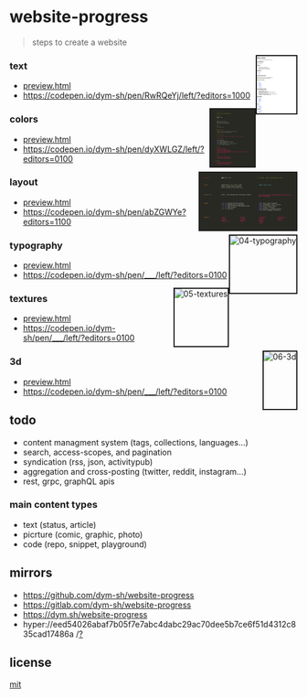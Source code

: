 # website-progress

> steps to create a website


<a href='01-text/preview.png'><img height=100 border=2 align='right' alt='01-text' src='01-text/preview.png'></a>
### text
- [preview.html](01-text/preview.html)
- https://codepen.io/dym-sh/pen/RwRQeYj/left/?editors=1000

<a href='02-colors/preview.png'><img height=100 border=2 align='right' alt='02-colors' src='02-colors/preview.png'></a>
### colors
- [preview.html](02-colors/preview.html)
- https://codepen.io/dym-sh/pen/dyXWLGZ/left/?editors=0100

<a href='03-layout/preview.png'><img height=100 border=2 align='right' alt='03-layout' src='03-layout/preview.png'></a>
### layout
- [preview.html](03-layout/preview.html)
- https://codepen.io/dym-sh/pen/abZGWYe?editors=1100

<a href='04-typography/preview.png'><img height=100 border=2 align='right' alt='04-typography' src='04-typography/preview.png'></a>
### typography
- [preview.html](04-typography/preview.html)
- https://codepen.io/dym-sh/pen/___/left/?editors=0100

<a href='05-textures/preview.png'><img height=100 border=2 align='right' alt='05-textures' src='05-textures/preview.png'></a>
### textures
- [preview.html](05-textures/preview.html)
- https://codepen.io/dym-sh/pen/___/left/?editors=0100

<a href='06-3d/preview.png'><img height=100 border=2 align='right' alt='06-3d' src='06-3d/preview.png'></a>
### 3d
- [preview.html](06-3d/preview.html)
- https://codepen.io/dym-sh/pen/___/left/?editors=0100


## todo
- content managment system (tags, collections, languages...)
- search, access-scopes, and pagination
- syndication (rss, json, activitypub)
- aggregation and cross-posting (twitter, reddit, instagram...)
- rest, grpc, graphQL apis

### main content types
- text (status, article)
- picrture (comic, graphic, photo)
- code (repo, snippet, playground)



## mirrors
- https://github.com/dym-sh/website-progress
- https://gitlab.com/dym-sh/website-progress
- https://dym.sh/website-progress
- hyper://eed54026abaf7b05f7e7abc4dabc29ac70dee5b7ce6f51d4312c835cad17486a /[?](https://beakerbrowser.com)


## license
[mit](license)
